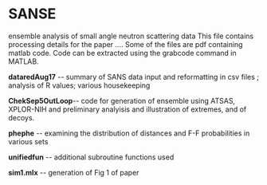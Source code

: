 # SANSE
ensemble analysis of small angle neutron scattering data
This file contains processing details for the paper ....
Some of the files are pdf containing matlab code.  Code can be extracted using the grabcode command in MATLAB. 

**dataredAug17** -- summary of SANS data input and reformatting in csv files ; analysis of  R values; various housekeeping

**ChekSep5OutLoop**-- code for generation of ensemble using ATSAS, XPLOR-NIH and preliminary analyisis and illustration of extremes, and of decoys. 

**phephe** -- examining the distribution of distances and F-F probabilities in various sets 

**unifiedfun** -- additional subroutine functions used

**sim1.mlx**  --  generation of Fig 1 of paper 
